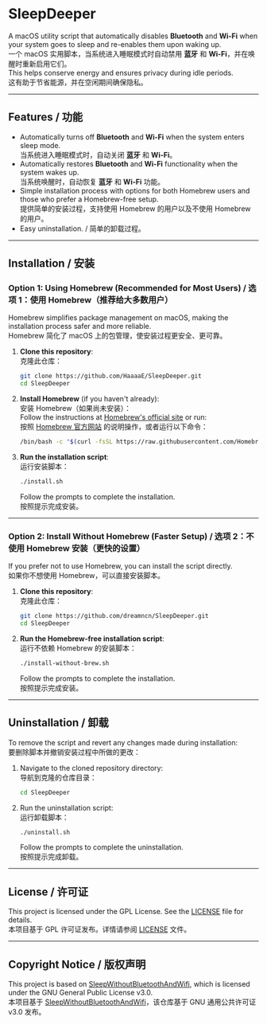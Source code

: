 # SleepDeeper

A macOS utility script that automatically disables **Bluetooth** and **Wi-Fi** when your system goes to sleep and re-enables them upon waking up.  
一个 macOS 实用脚本，当系统进入睡眠模式时自动禁用 **蓝牙** 和 **Wi-Fi**，并在唤醒时重新启用它们。  
This helps conserve energy and ensures privacy during idle periods.  
这有助于节省能源，并在空闲期间确保隐私。

---

## Features / 功能
- Automatically turns off **Bluetooth** and **Wi-Fi** when the system enters sleep mode.  
  当系统进入睡眠模式时，自动关闭 **蓝牙** 和 **Wi-Fi**。
- Automatically restores **Bluetooth** and **Wi-Fi** functionality when the system wakes up.  
  当系统唤醒时，自动恢复 **蓝牙** 和 **Wi-Fi** 功能。
- Simple installation process with options for both Homebrew users and those who prefer a Homebrew-free setup.  
  提供简单的安装过程，支持使用 Homebrew 的用户以及不使用 Homebrew 的用户。
- Easy uninstallation. / 简单的卸载过程。

---

## Installation / 安装

### Option 1: Using Homebrew (Recommended for Most Users) / 选项 1：使用 Homebrew（推荐给大多数用户）
Homebrew simplifies package management on macOS, making the installation process safer and more reliable.  
Homebrew 简化了 macOS 上的包管理，使安装过程更安全、更可靠。

1. **Clone this repository**:  
   克隆此仓库：
   ```bash
   git clone https://github.com/HaaaaE/SleepDeeper.git
   cd SleepDeeper
   ```

2. **Install Homebrew** (if you haven't already):  
   安装 Homebrew（如果尚未安装）：  
   Follow the instructions at [Homebrew's official site](https://brew.sh/) or run:  
   按照 [Homebrew 官方网站](https://brew.sh/) 的说明操作，或者运行以下命令：
   ```bash
   /bin/bash -c "$(curl -fsSL https://raw.githubusercontent.com/Homebrew/install/HEAD/install.sh)"
   ```

3. **Run the installation script**:  
   运行安装脚本：
   ```bash
   ./install.sh
   ```
   Follow the prompts to complete the installation.  
   按照提示完成安装。

---

### Option 2: Install Without Homebrew (Faster Setup) / 选项 2：不使用 Homebrew 安装（更快的设置）
If you prefer not to use Homebrew, you can install the script directly.  
如果你不想使用 Homebrew，可以直接安装脚本。

1. **Clone this repository**:  
   克隆此仓库：
   ```bash
   git clone https://github.com/dreamncn/SleepDeeper.git
   cd SleepDeeper
   ```

2. **Run the Homebrew-free installation script**:  
   运行不依赖 Homebrew 的安装脚本：
   ```bash
   ./install-without-brew.sh
   ```
   Follow the prompts to complete the installation.  
   按照提示完成安装。

---

## Uninstallation / 卸载
To remove the script and revert any changes made during installation:  
要删除脚本并撤销安装过程中所做的更改：

1. Navigate to the cloned repository directory:  
   导航到克隆的仓库目录：
   ```bash
   cd SleepDeeper
   ```

2. Run the uninstallation script:  
   运行卸载脚本：
   ```bash
   ./uninstall.sh
   ```
   Follow the prompts to complete the uninstallation.  
   按照提示完成卸载。

---

## License / 许可证
This project is licensed under the GPL License. See the [LICENSE](LICENSE) file for details.  
本项目基于 GPL 许可证发布。详情请参阅 [LICENSE](LICENSE) 文件。

---

## Copyright Notice / 版权声明
This project is based on [SleepWithoutBluetoothAndWifi](https://github.com/dreamncn/SleepWithoutBluetoothAndWifi), which is licensed under the GNU General Public License v3.0.  
本项目基于 [SleepWithoutBluetoothAndWifi](https://github.com/dreamncn/SleepWithoutBluetoothAndWifi)，该仓库基于 GNU 通用公共许可证 v3.0 发布。
